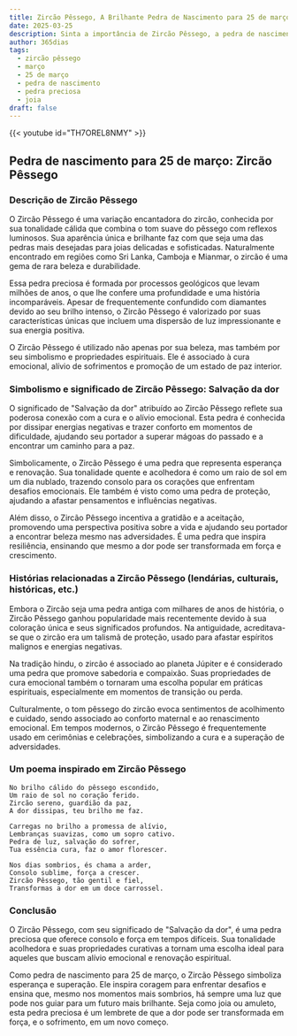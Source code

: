 ```yaml
---
title: Zircão Pêssego, A Brilhante Pedra de Nascimento para 25 de março
date: 2025-03-25
description: Sinta a importância de Zircão Pêssego, a pedra de nascimento de 25 de março que simboliza Salvação da dor. Deixe que sua beleza e significado iluminem seu dia.
author: 365dias
tags:
  - zircão pêssego
  - março
  - 25 de março
  - pedra de nascimento
  - pedra preciosa
  - joia
draft: false
---
```


{{< youtube id="TH7OREL8NMY" >}}

## Pedra de nascimento para 25 de março: Zircão Pêssego

### Descrição de Zircão Pêssego

O Zircão Pêssego é uma variação encantadora do zircão, conhecida por sua tonalidade cálida que combina o tom suave do pêssego com reflexos luminosos. Sua aparência única e brilhante faz com que seja uma das pedras mais desejadas para joias delicadas e sofisticadas. Naturalmente encontrado em regiões como Sri Lanka, Camboja e Mianmar, o zircão é uma gema de rara beleza e durabilidade.

Essa pedra preciosa é formada por processos geológicos que levam milhões de anos, o que lhe confere uma profundidade e uma história incomparáveis. Apesar de frequentemente confundido com diamantes devido ao seu brilho intenso, o Zircão Pêssego é valorizado por suas características únicas que incluem uma dispersão de luz impressionante e sua energia positiva.

O Zircão Pêssego é utilizado não apenas por sua beleza, mas também por seu simbolismo e propriedades espirituais. Ele é associado à cura emocional, alívio de sofrimentos e promoção de um estado de paz interior.

### Simbolismo e significado de Zircão Pêssego: Salvação da dor

O significado de "Salvação da dor" atribuído ao Zircão Pêssego reflete sua poderosa conexão com a cura e o alívio emocional. Esta pedra é conhecida por dissipar energias negativas e trazer conforto em momentos de dificuldade, ajudando seu portador a superar mágoas do passado e a encontrar um caminho para a paz.

Simbolicamente, o Zircão Pêssego é uma pedra que representa esperança e renovação. Sua tonalidade quente e acolhedora é como um raio de sol em um dia nublado, trazendo consolo para os corações que enfrentam desafios emocionais. Ele também é visto como uma pedra de proteção, ajudando a afastar pensamentos e influências negativas.

Além disso, o Zircão Pêssego incentiva a gratidão e a aceitação, promovendo uma perspectiva positiva sobre a vida e ajudando seu portador a encontrar beleza mesmo nas adversidades. É uma pedra que inspira resiliência, ensinando que mesmo a dor pode ser transformada em força e crescimento.

### Histórias relacionadas a Zircão Pêssego (lendárias, culturais, históricas, etc.)

Embora o Zircão seja uma pedra antiga com milhares de anos de história, o Zircão Pêssego ganhou popularidade mais recentemente devido à sua coloração única e seus significados profundos. Na antiguidade, acreditava-se que o zircão era um talismã de proteção, usado para afastar espíritos malignos e energias negativas.

Na tradição hindu, o zircão é associado ao planeta Júpiter e é considerado uma pedra que promove sabedoria e compaixão. Suas propriedades de cura emocional também o tornaram uma escolha popular em práticas espirituais, especialmente em momentos de transição ou perda.

Culturalmente, o tom pêssego do zircão evoca sentimentos de acolhimento e cuidado, sendo associado ao conforto maternal e ao renascimento emocional. Em tempos modernos, o Zircão Pêssego é frequentemente usado em cerimônias e celebrações, simbolizando a cura e a superação de adversidades.

### Um poema inspirado em Zircão Pêssego

```
No brilho cálido do pêssego escondido,  
Um raio de sol no coração ferido.  
Zircão sereno, guardião da paz,  
A dor dissipas, teu brilho me faz.  

Carregas no brilho a promessa de alívio,  
Lembranças suavizas, como um sopro cativo.  
Pedra de luz, salvação do sofrer,  
Tua essência cura, faz o amor florescer.  

Nos dias sombrios, és chama a arder,  
Consolo sublime, força a crescer.  
Zircão Pêssego, tão gentil e fiel,  
Transformas a dor em um doce carrossel.  
```

### Conclusão

O Zircão Pêssego, com seu significado de "Salvação da dor", é uma pedra preciosa que oferece consolo e força em tempos difíceis. Sua tonalidade acolhedora e suas propriedades curativas a tornam uma escolha ideal para aqueles que buscam alívio emocional e renovação espiritual.

Como pedra de nascimento para 25 de março, o Zircão Pêssego simboliza esperança e superação. Ele inspira coragem para enfrentar desafios e ensina que, mesmo nos momentos mais sombrios, há sempre uma luz que pode nos guiar para um futuro mais brilhante. Seja como joia ou amuleto, esta pedra preciosa é um lembrete de que a dor pode ser transformada em força, e o sofrimento, em um novo começo.